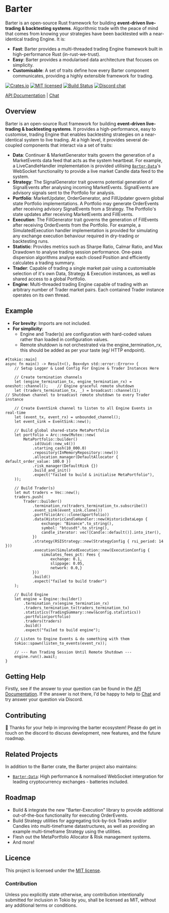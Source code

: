# Barter
Barter is an open-source Rust framework for building **event-driven live-trading & backtesting systems**. 
Algorithmic trade with the peace of mind that comes from knowing your strategies have been
backtested with a near-identical trading Engine.
It is:
* **Fast**: Barter provides a multi-threaded trading Engine framework built in high-performance Rust (in-rust-we-trust).
* **Easy**: Barter provides a modularised data architecture that focuses on simplicity.
* **Customisable**: A set of traits define how every Barter component communicates, providing a highly extensible 
framework for trading.

[![Crates.io][crates-badge]][crates-url]
[![MIT licensed][mit-badge]][mit-url]
[![Build Status][actions-badge]][actions-url]
[![Discord chat][discord-badge]][discord-url]

[crates-badge]: https://img.shields.io/crates/v/barter.svg
[crates-url]: https://crates.io/crates/barter

[mit-badge]: https://img.shields.io/badge/license-MIT-blue.svg
[mit-url]: https://gitlab.com/open-source-keir/financial-modelling/trading/barter-rs/-/blob/main/LICENCE

[actions-badge]: https://gitlab.com/open-source-keir/financial-modelling/trading/barter-rs/badges/-/blob/main/pipeline.svg
[actions-url]: https://gitlab.com/open-source-keir/financial-modelling/trading/barter-rs/-/commits/master

[discord-badge]: https://img.shields.io/discord/910237311332151317.svg?logo=discord&style=flat-square
[discord-url]: https://discord.gg/wE7RqhnQMV

[API Documentation] |
[Chat]

[`Barter`]: https://crates.io/crates/barter
[`Barter-Data`]: https://crates.io/crates/barter-data
[API Documentation]: https://docs.rs/barter/latest/barter/
[Chat]: https://discord.gg/wE7RqhnQMV

## Overview
Barter is an open-source Rust framework for building **event-driven live-trading & backtesting systems**. It provides 
a high-performance, easy to customise, trading Engine that enables backtesting strategies on a near-identical system 
to live trading. At a high level, it provides several de-coupled components that interact via a set of traits:

* **Data**: Continuer & MarketGenerator traits govern the generation of a MarketEvents data feed that acts as the system 
heartbeat. For example, a LiveCandleHandler implementation is provided utilising [`Barter-Data`]'s WebSocket functionality to
provide a live market Candle data feed to the system.
* **Strategy**: The SignalGenerator trait governs potential generation of SignalEvents after analysing incoming 
MarketEvents. SignalEvents are advisory signals sent to the Portfolio for analysis.
* **Portfolio**: MarketUpdater, OrderGenerator, and FillUpdater govern global state Portfolio implementations. A 
Portfolio may generate OrderEvents after receiving advisory SignalEvents from a Strategy. The Portfolio's state 
updates after receiving MarketEvents and FillEvents.
* **Execution**: The FillGenerator trait governs the generation of FillEvents after receiving OrderEvents from the 
Portfolio. For example, a SimulatedExecution handler implementation is provided for simulating any exchange execution
behaviour required in dry-trading or backtesting runs. 
* **Statistic**: Provides metrics such as Sharpe Ratio, Calmar Ratio, and Max Drawdown to analyse trading session 
performance. One-pass dispersion algorithms analyse each closed Position and efficiently calculates a trading summary.
* **Trader**: Capable of trading a single market pair using a customisable selection of it's own Data, Strategy & 
Execution instances, as well as shared access to a global Portfolio. 
* **Engine**: Multi-threaded trading Engine capable of trading with an arbitrary number of Trader market pairs. Each 
contained Trader instance operates on its own thread.

## Example
* **For brevity**: Imports are not included. 
* **For simplicity**: 
  * Engine and Trader(s) are configuration with hard-coded values rather than loaded in configuration values.
  * Remote shutdown is not orchestrated via the engine_termination_rx, this should be added as per 
  your taste (eg/ HTTP endpoint). 

```rust,no_run
#[tokio::main]
async fn main() -> Result<(), Box<dyn std::error::Error>> {
    // Setup Logger & Load Config For Engine & Trader Instances Here

    // Create termination channels
    let (engine_termination_tx, engine_termination_rx) = oneshot::channel();    // Engine graceful remote shutdown
    let (traders_termination_tx, _) = broadcast::channel(1);                    // Shutdown channel to broadcast remote shutdown to every Trader instance
    
    // Create EventSink channel to listen to all Engine Events in real-time
    let (event_tx, event_rx) = unbounded_channel();
    let event_sink = EventSink::new();

    // Build global shared-state MetaPortfolio
    let portfolio = Arc::new(Mutex::new(
        MetaPortfolio::builder()
            .id(Uuid::new_v4())
            .starting_cash(10_000.0)
            .repository(InMemoryRepository::new())
            .allocation_manager(DefaultAllocator { default_order_value: 100.0 })
            .risk_manager(DefaultRisk {})
            .build_and_init()
            .expect("failed to build & initialise MetaPortfolio"),
    ));
    
    // Build Trader(s)
    let mut traders = Vec::new();
    traders.push(
        Trader::builder()
            .termination_rx(traders_termination_tx.subscribe())
            .event_sink(event_sink.clone())
            .portfolio(Arc::clone(&portfolio))
            .data(HistoricCandleHandler::new(HistoricDataLego { 
                exchange: "Binance".to_string(),
                symbol: "btcusdt".to_string(),
                candle_iterator: vec![Candle::default()].into_iter(),
            })
            .strategy(RSIStrategy::new(StrategyConfig { rsi_period: 14 }))
            .execution(SimulatedExecution::new(ExecutionConfig {
                simulates_fees_pct: Fees {
                    exchange: 0.1,
                    slippage: 0.05,
                    network: 0.0,}
            }))
            .build()
            .expect("failed to build trader")
    );
    
    // Build Engine
    let engine = Engine::builder()
        .termination_rx(engine_termination_rx)
        .traders_termination_tx(traders_termination_tx)
        .statistics(TradingSummary::new(&config.statistics))
        .portfolio(portfolio)
        .traders(traders)
        .build()
        .expect("failed to build engine");
        
    // Listen to Engine Events & do something with them
    tokio::spawn(listen_to_events(event_rx));
        
    // --- Run Trading Session Until Remote Shutdown ---
    engine.run().await;
}
```

## Getting Help
Firstly, see if the answer to your question can be found in the [API Documentation]. If the answer is not there, I'd be
happy to help to [Chat] and try answer your question via Discord.

## Contributing
:tada: Thanks for your help in improving the barter ecosystem! Please do get in touch on the discord to discuss
development, new features, and the future roadmap.

## Related Projects
In addition to the Barter crate, the Barter project also maintains:
* [`Barter-Data`]: High performance & normalised WebSocket intergration for leading cryptocurrency exchanges - batteries 
included.

## Roadmap
* Build & integrate the new "Barter-Execution" library to provide additional out-of-the-box functionality for executing
OrderEvents.
* Build Strategy utilities for aggregating tick-by-tick Trades and/or Candles into multi-timeframe datastructures, as well
as providing an example multi-timeframe Strategy using the utilities.  
* Flesh out the MetaPortfolio Allocator & Risk management systems.
* And more!

## Licence
This project is licensed under the [MIT license].

[MIT license]: https://gitlab.com/open-source-keir/financial-modelling/trading/barter-rs/-/blob/master/LICENSE

### Contribution
Unless you explicitly state otherwise, any contribution intentionally submitted
for inclusion in Tokio by you, shall be licensed as MIT, without any additional
terms or conditions.